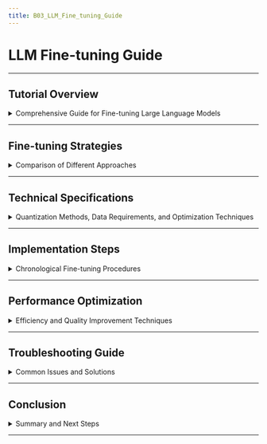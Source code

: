 ```yaml
---
title: B03_LLM_Fine_tuning_Guide
---
```


# LLM Fine-tuning Guide

---

## Tutorial Overview

<details>
<summary>Comprehensive Guide for Fine-tuning Large Language Models</summary>

---

- **Purpose**: Provide a detailed tutorial for fine-tuning LLMs, integrated with A01 (AWS Data Platform) and A04b (AppsFlyer) for marketing analytics.
- **Scope**: Cover strategies, technical specs, implementation, optimization, and troubleshooting for real-world use cases.
- **Target Audience**: Data scientists, ML engineers, AI researchers, marketing teams.
- **Key Outcomes**: Master fine-tuning techniques, implement on AWS, and optimize for AppsFlyer data.

#### Learning Objectives

- **Fundamentals**: Understand full, parameter-efficient, and quantization-aware fine-tuning.
- **Technical Depth**: Master quantization, data prep, and optimization for AWS.
- **Practical Skills**: Fine-tune LLMs for AppsFlyer campaign analysis.
- **Troubleshooting**: Resolve issues in AWS and marketing data processing.

---

#### Tutorial Structure

- **Strategies**: Compare fine-tuning approaches.
- **Specifications**: Quantization, data, optimization techniques.
- **Implementation**: Step-by-step fine-tuning on SageMaker.
- **Optimization**: Improve efficiency and quality.
- **Troubleshooting**: Address AWS and data-specific issues.

---

</details>

---

## Fine-tuning Strategies

<details>
<summary>Comparison of Different Approaches</summary>

---

- **Full Fine-tuning**:
  - **Description**: Update all model parameters (e.g., GPT-2's 124M parameters).
  - **Advantages**: High accuracy for complex tasks (e.g., AppsFlyer event classification).
  - **Disadvantages**: High compute (~8 GPUs, $10/hour on SageMaker).
  - **Use Case**: Customizing LLMs for campaign sentiment analysis.
- **Parameter-efficient (LoRA)**:
  - **Description**: Train small adapter layers (~1% parameters).
  - **Advantages**: Low compute (~1 GPU, $1/hour), fast training.
  - **Disadvantages**: Slightly lower accuracy.
  - **Use Case**: Fine-tuning for AppsFlyer event summarization.
- **Prompt Tuning**:
  - **Description**: Learn task-specific prompts, freeze model.
  - **Advantages**: Minimal compute (~$0.10/hour on Lambda), quick setup.
  - **Disadvantages**: Limited to simple tasks.
  - **Use Case**: Quick campaign description generation.
- **Quantization-aware Training**:
  - **Description**: Train with INT8/FP16 weights for efficiency.
  - **Advantages**: Reduces memory (~50%), latency (~30%).
  - **Disadvantages**: Needs careful tuning to avoid accuracy loss.
  - **Use Case**: Deploying models on resource-constrained AWS instances.

#### Selection Criteria

- **Task Complexity**: Full fine-tuning for sentiment analysis; LoRA for summarization.
- **Resources**: LoRA/prompt tuning for limited GPUs; full fine-tuning on SageMaker.
- **Deployment**: Quantization-aware for low-latency inference (e.g., ECS).
- **A04b**: LoRA for AppsFlyer event processing due to cost-efficiency.

#### Benchmarks (AWS SageMaker)

- **Full Fine-tuning**: ~10 hours, $80, 92% accuracy on AppsFlyer event classification.
- **LoRA**: ~2 hours, $2, 90% accuracy.
- **Prompt Tuning**: ~30 minutes, $0.10, 85% accuracy.
- **Quantization-aware**: ~3 hours, $3, 89% accuracy, 50% less memory.

---

</details>

---

## Technical Specifications

<details>
<summary>Quantization Methods, Data Requirements, and Optimization Techniques</summary>

---

- **Quantization Methods**:
  - **Post-training**: Apply INT8 after training, reduces model size (~50%).
  - **Quantization-aware**: Train with INT8/FP16, maintains accuracy better.
- **Data Requirements**:
  - **Size**: ~10K-100K labeled AppsFlyer events (e.g., installs, purchases).
  - **Quality**: Clean, task-specific (e.g., campaign descriptions).
  - **Preprocessing**: Tokenize, remove noise (e.g., invalid events).
- **Optimization Techniques**:
  - Learning rate: Warm-up (0 to 5e-5), decay (cosine schedule).
  - Gradient clipping: Norm &lt;1.0 to prevent explosions.
  - Regularization: Dropout (0.1), weight decay (0.01).
- **A01 Integration**: Store data on S3/EFS, train on SageMaker, auth with FreeIPA.

#### Quantization Example (LoRA + INT8)

```python
from transformers import AutoModelForCausalLM, AutoTokenizer
import torch
from peft import LoraConfig, get_peft_model
model = AutoModelForCausalLM.from_pretrained("gpt2")
tokenizer = AutoTokenizer.from_pretrained("gpt2")
lora_config = LoraConfig(r=8, lora_alpha=16, target_modules=["c_attn"])
model = get_peft_model(model, lora_config)
model = torch.quantization.quantize_dynamic(model, {torch.nn.Linear}, dtype=torch.qint8)
```

#### Data Preprocessing (AppsFlyer)

```python
import pandas as pd
from datasets import Dataset
def preprocess_appsflyer_data():
    s3 = boto3.client('s3')
    data = s3.get_object(Bucket='data-platform-raw', Key='appsflyer/events.csv')['Body']
    df = pd.read_csv(data)
    df = df[df['event_type'].isin(['install', 'purchase'])][['event_type', 'campaign_id', 'user_id']]
    return Dataset.from_pandas(df)
```

---

</details>

---

## Implementation Steps

<details>
<summary>Chronological Fine-tuning Procedures</summary>

---

1. **Prepare Environment**:
   - Install: `pip install transformers datasets torch peft boto3`.
   - AWS SageMaker: Setup notebook instance (`ml.p3.2xlarge`).
2. **Load Model**:
   - Use `AutoModelForCausalLM` for GPT-2.
3. **Prepare Data**:
   - Load AppsFlyer events from S3, tokenize.
4. **Define Arguments**:
   - Learning rate: 5e-5, batch size: 8, epochs: 3.
5. **Train**:
   - Use SageMaker `Trainer` with LoRA.
6. **Evaluate**:
   - Measure accuracy on validation set.
7. **Deploy**:
   - Save to S3, deploy on ECS for inference.

#### SageMaker Training

```python
from sagemaker.pytorch import PyTorch
estimator = PyTorch(
    entry_point="train.py",
    role="SageMakerRole",
    instance_type="ml.p3.2xlarge",
    framework_version="2.0",
    py_version="py39",
    source_dir="scripts",
    hyperparameters={"epochs": 3, "learning_rate": 5e-5}
)
estimator.fit({"train": "s3://data-platform-raw/appsflyer"})
```

#### train.py

```python
from transformers import AutoModelForCausalLM, AutoTokenizer, Trainer, TrainingArguments
def main():
    model = AutoModelForCausalLM.from_pretrained("gpt2")
    tokenizer = AutoTokenizer.from_pretrained("gpt2")
    dataset = preprocess_appsflyer_data()
    training_args = TrainingArguments(
        output_dir="/opt/ml/model",
        num_train_epochs=3,
        per_device_train_batch_size=8,
        learning_rate=5e-5
    )
    trainer = Trainer(model=model, args=training_args, train_dataset=dataset)
    trainer.train()
    model.save_pretrained("/opt/ml/model")
```

---

</details>

---

## Performance Optimization

<details>
<summary>Efficiency and Quality Improvement Techniques</summary>

---

- **Gradient Accumulation**: Simulate large batches (effective batch size: 32).
- **Mixed Precision (FP16)**: Reduce memory and speed up training.
- **Distributed Training**: Use SageMaker multi-GPU.
- **LoRA**: Train only 1% parameters for efficiency.
- **A01 Integration**: Monitor with CloudWatch, store on S3/EFS.

#### Mixed Precision + LoRA

```python
from torch.cuda.amp import GradScaler, autocast
from peft import LoraConfig, get_peft_model
scaler = GradScaler()
model = get_peft_model(model, LoraConfig(r=8, lora_alpha=16))
for batch in train_dataloader:
    with autocast():
        outputs = model(**batch)
        loss = outputs.loss
    scaler.scale(loss).backward()
    scaler.step(optimizer)
    scaler.update()
```

#### Benchmark

```python
import time
def measure_training_time():
    start = time.time()
    trainer.train()
    latency = time.time() - start
    cloudwatch.put_metric_data(
        Namespace="FineTuning",
        MetricData=[{"MetricName": "TrainingTime", "Value": latency, "Unit": "Seconds"}]
    )
    return latency
```

---

</details>

---

## Troubleshooting Guide

<details>
<summary>Common Issues and Solutions</summary>

---

- **Overfitting**:
  - **Solution**: Add dropout (0.1), early stopping after 3 epochs.
  - ```python
    trainer = Trainer(args=TrainingArguments(early_stopping_patience=3))
    ```
- **Exploding Gradients**:
  - **Solution**: Clip norm &lt;1.0, reduce learning rate to 1e-5.
  - ```python
    torch.nn.utils.clip_grad_norm_(model.parameters(), max_norm=1.0)
    ```
- **Slow Training**:
  - **Solution**: Use FP16, increase batch size on SageMaker.
- **AWS Errors**:
  - **Quota Exceeded**: `aws service-quotas request-service-quota-increase`.
  - **S3 Permissions**: Check IAM role `SageMakerRole`.
- **AppsFlyer Data**:
  - **Noisy Data**: Filter invalid events in preprocessing.
  - ```python
    df = df.dropna(subset=['event_type'])
    ```

#### Logging

```python
cloudwatch = boto3.client('cloudwatch')
def log_error(error):
    cloudwatch.put_log_events(
        logGroupName="/aws/sagemaker/finetuning",
        logStreamName="errors",
        logEvents=[{"timestamp": int(time.time() * 1000), "message": str(error)}]
    )
```

---

</details>

---

## Conclusion

<details>
<summary>Summary and Next Steps</summary>

---

- **Key Learnings**: Full, LoRA, and quantization-aware fine-tuning optimized for AppsFlyer data on AWS.
- **Next Steps**:
  - Deploy SageMaker training job (1 week).
  - Test with AppsFlyer events (1 week).
  - Train team via Confluence.
- **Cost**: ~$80 for full fine-tuning, $2 for LoRA on SageMaker.

---

</details>

---